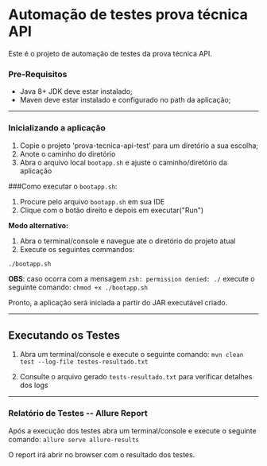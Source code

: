 # Automação de testes prova técnica API

Este é o projeto de automação de testes da prova técnica API.

### Pre-Requisitos
* Java 8+ JDK deve estar instalado;
* Maven deve estar instalado e configurado no path da aplicação;
---

### Inicializando a aplicação

1. Copie o projeto 'prova-tecnica-api-test' para um diretório a sua escolha;
1. Anote o caminho do diretório
1. Abra o arquivo local `bootapp.sh` e ajuste o caminho/diretório da aplicação

###Como executar o `bootapp.sh`:
1. Procure pelo arquivo `bootapp.sh` em sua IDE
1. Clique com o botão direito e depois em executar("Run")

**Modo alternativo:** 
1. Abra o terminal/console e navegue ate o diretório do projeto atual
1. Execute os seguintes commandos:

```bash
./bootapp.sh 
```

**OBS**: caso ocorra com a mensagem `zsh: permission denied: ./` execute o seguinte comando: `chmod +x ./bootapp.sh`

Pronto, a aplicação será iniciada a partir do JAR executável criado.

---
## Executando os Testes

1. Abra um terminal/console e execute o seguinte comando:
`mvn clean test --log-file testes-resultado.txt`

1. Consulte o arquivo gerado `tests-resultado.txt` para verificar detalhes dos logs

---
### Relatório de Testes -- Allure Report

Após a execução dos testes abra um terminal/console e execute o seguinte comando:
`allure serve allure-results`

O report irá abrir no browser com o resultado dos testes.